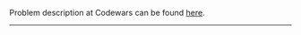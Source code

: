 Problem description at Codewars can be found
[here](https://www.codewars.com/kata/58dced7b702b805b200000be/train/python).

-------------


